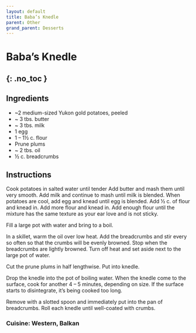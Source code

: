 ```yaml
---
layout: default
title: Baba’s Knedle
parent: Other
grand_parent: Desserts
---
```


# Baba’s Knedle
{: .no_toc }
---

## Ingredients

<ul>
	<li>~2 medium-sized Yukon gold potatoes, peeled</li>
	<li>~ 3 tbs. butter</li>
	<li>~ 3 tbs. milk</li>
	<li>1 egg</li>
	<li>1 – 1½ c. flour</li>
	<li>Prune plums</li>
	<li>~ 2 tbs. oil</li>
	<li>½ c. breadcrumbs</li>
</ul>


## Instructions
Cook potatoes in salted water until tender Add butter and mash them until very smooth. Add milk and continue to mash until milk is blended. When potatoes are cool, add egg and knead until egg is blended. Add ½ c. of flour and knead in. Add more flour and knead in. Add enough flour until the mixture has the same texture as your ear love and is not sticky.

Fill a large pot with water and bring to a boil.

In a skillet, warm the oil over low heat. Add the breadcrumbs and stir every so often so that the crumbs will be evenly browned. Stop when the breadcrumbs are lightly browned. Turn off heat and set aside next to the large pot of water.

Cut the prune plums in half lengthwise. Put into knedle.

Drop the knedle into the pot of boiling water. When the knedle come to the surface, cook for another 4 – 5 minutes, depending on size. If the surface starts to disintegrate, it’s being cooked too long.

Remove with a slotted spoon and immediately put into the pan of breadcrumbs. Roll each knedle until well-coated with crumbs.

### Cuisine: Western, Balkan